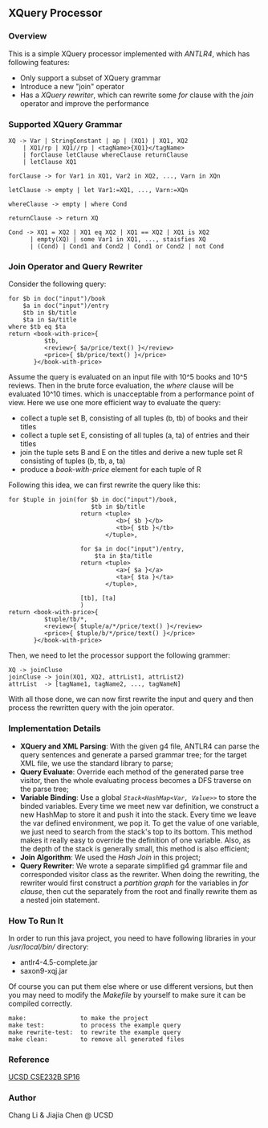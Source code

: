## XQuery Processor

### Overview
This is a simple XQuery processor implemented with *ANTLR4*, which has following features:
 - Only support a subset of XQuery grammar
 - Introduce a new "join" operator
 - Has a *XQuery rewriter*, which can rewrite some *for* clause with the *join* operator and improve the performance

### Supported XQuery Grammar
~~~~
XQ -> Var | StringConstant | ap | (XQ1) | XQ1, XQ2
    | XQ1/rp | XQ1//rp | <tagName>{XQ1}</tagName>
    | forClause letClause whereClause returnClause
    | letClause XQ1

forClause -> for Var1 in XQ1, Var2 in XQ2, ..., Varn in XQn

letClause -> empty | let Var1:=XQ1, ..., Varn:=XQn

whereClause -> empty | where Cond

returnClause -> return XQ

Cond -> XQ1 = XQ2 | XQ1 eq XQ2 | XQ1 == XQ2 | XQ1 is XQ2
      | empty(XQ) | some Var1 in XQ1, ..., staisfies XQ
      | (Cond) | Cond1 and Cond2 | Cond1 or Cond2 | not Cond
~~~~

### Join Operator and Query Rewriter
Consider the following query:
~~~~
for $b in doc("input")/book
    $a in doc("input")/entry
    $tb in $b/title
    $ta in $a/title
where $tb eq $ta
return <book-with-price>{
          $tb,
          <review>{ $a/price/text() }</review>
          <price>{ $b/price/text() }</price>
       }</book-with-price>
~~~~
Assume the query is evaluated on an input file with 10^5 books and 10^5 reviews. Then in the brute force evaluation, the *where* clause will be evaluated 10^10 times. which is unacceptable from a performance point of view. Here we use one more efficient way to evaluate the query:
  - collect a tuple set B, consisting of all tuples (b, tb) of books and their titles
  - collect a tuple set E, consisting of all tuples (a, ta) of entries and their titles
  - join the tuple sets B and E on the titles and derive a new tuple set R consisting of tuples (b, tb, a, ta)
  - produce a *book-with-price* element for each tuple of R

Following this idea, we can first rewrite the query like this:
~~~~
for $tuple in join(for $b in doc("input")/book,
                       $tb in $b/title
                    return <tuple>
                              <b>{ $b }</b>
                              <tb>{ $tb }</tb>
                           </tuple>,

                    for $a in doc("input")/entry,
                        $ta in $ta/title
                    return <tuple>
                              <a>{ $a }</a>
                              <ta>{ $ta }</ta>
                           </tuple>,

                    [tb], [ta]
                    )
return <book-with-price>{
          $tuple/tb/*,
          <review>{ $tuple/a/*/price/text() }</review>
          <price>{ $tuple/b/*/price/text() }</price>
       }</book-with-price>
~~~~
Then, we need to let the processor support the following grammer:
~~~~
XQ -> joinCluse
joinCluse -> join(XQ1, XQ2, attrList1, attrList2)
attrList  -> [tagName1, tagName2, ..., tagNameN]
~~~~
With all those done, we can now first rewrite the input and query and then process the rewritten query with the join operator.

### Implementation Details
- **XQuery and XML Parsing**: With the given g4 file, ANTLR4 can parse the query sentences and generate a parsed grammar tree; for the target XML file, we use the standard library to parse;
- **Query Evaluate**: Override each method of the generated parse tree visitor, then the whole evaluating process becomes a DFS traverse on the parse tree;
- **Variable Binding**: Use a global *```Stack<HashMap<Var, Value>>```* to store the binded variables. Every time we meet new var definition, we construct a new HashMap to store it and push it into the stack. Every time we leave the var defined environment, we pop it. To get the value of one variable, we just need to search from the stack's top to its bottom. This method makes it really easy to override the definition of one variable. Also, as the depth of the stack is generally small, this method is also efficient;
- **Join Algorithm**: We used the *Hash Join* in this project;
- **Query Rewriter**: We wrote a separate simplified g4 grammar file and corresponded visitor class as the rewriter. When doing the rewriting, the rewriter would first construct a *partition graph* for the variables in *for clause*, then cut the separately from the root and finally rewrite them as a nested join statement.

### How To Run It
In order to run this java project, you need to have following libraries in your */usr/local/bin/* directory:
  - antlr4-4.5-complete.jar
  - saxon9-xqj.jar

Of course you can put them else where or use different versions, but then you may need to modify the *Makefile* by yourself to make sure it can be compiled correctly.
~~~~
make:               to make the project
make test:          to process the example query
make rewrite-test:  to rewrite the example query
make clean:         to remove all generated files
~~~~

### Reference

[UCSD CSE232B SP16](http://cseweb.ucsd.edu/classes/sp16/cse232B-a/)

### Author
Chang Li & Jiajia Chen @ UCSD
